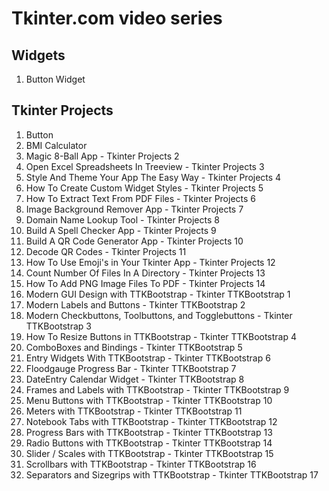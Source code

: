 # Tkinter.com video series

## Widgets

1. Button Widget

## Tkinter Projects

1. Button
2. BMI Calculator
3. Magic 8-Ball App - Tkinter Projects 2
4. Open Excel Spreadsheets In Treeview - Tkinter Projects 3
5. Style And Theme Your App The Easy Way - Tkinter Projects 4
6. How To Create Custom Widget Styles - Tkinter Projects 5
7. How To Extract Text From PDF Files - Tkinter Projects 6
8. Image Background Remover App - Tkinter Projects 7
9. Domain Name Lookup Tool - Tkinter Projects 8
10. Build A Spell Checker App - Tkinter Projects 9
11. Build A QR Code Generator App - Tkinter Projects 10
12. Decode QR Codes - Tkinter Projects 11
13. How To Use Emoji's in Your Tkinter App - Tkinter Projects 12
14. Count Number Of Files In A Directory - Tkinter Projects 13
15. How To Add PNG Image Files To PDF - Tkinter Projects 14
16. Modern GUI Design with TTKBootstrap - Tkinter TTKBootstrap 1
17. Modern Labels and Buttons - Tkinter TTKBootstrap 2
18. Modern Checkbuttons, Toolbuttons, and Togglebuttons - Tkinter TTKBootstrap 3
19. How To Resize Buttons in TTKBootstrap - Tkinter TTKBootstrap 4
20. ComboBoxes and Bindings - Tkinter TTKBootstrap 5
21. Entry Widgets With TTKBootstrap - Tkinter TTKBootstrap 6
22. Floodgauge Progress Bar - Tkinter TTKBootstrap 7
23. DateEntry Calendar Widget - Tkinter TTKBootstrap 8
24. Frames and Labels with TTKBootstrap - Tkinter TTKBootstrap 9
25. Menu Buttons with TTKBootstrap - Tkinter TTKBootstrap 10
26. Meters with TTKBootstrap - Tkinter TTKBootstrap 11
27. Notebook Tabs with TTKBootstrap - Tkinter TTKBootstrap 12
28. Progress Bars with TTKBootstrap - Tkinter TTKBootstrap 13
29. Radio Buttons with TTKBootstrap - Tkinter TTKBootstrap 14
30. Slider / Scales with TTKBootstrap - Tkinter TTKBootstrap 15
31. Scrollbars with TTKBootstrap - Tkinter TTKBootstrap 16
32. Separators and Sizegrips with TTKBootstrap - Tkinter TTKBootstrap 17

